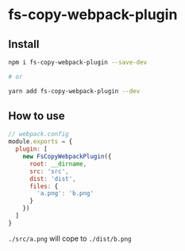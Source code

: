# fs-copy-webpack-plugin

## Install

```sh
npm i fs-copy-webpack-plugin --save-dev

# or

yarn add fs-copy-webpack-plugin --dev
```

## How to use

```js
// webpack.config
module.exports = {
  plugin: [
    new FsCopyWebpackPlugin({
      root: __dirname,
      src: 'src',
      dist: 'dist',
      files: {
        'a.png': 'b.png'
      }
    })
  ]
}
```

`./src/a.png` will cope to `./dist/b.png`
